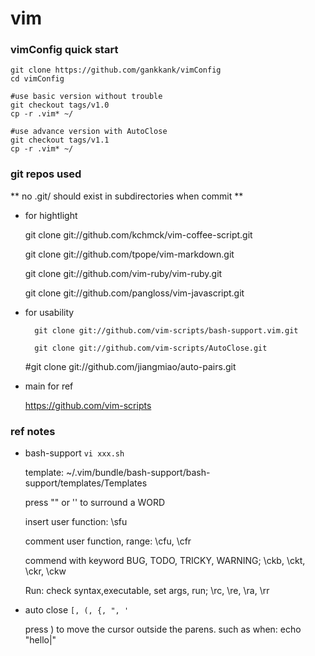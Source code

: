 vim
===

### vimConfig quick start

```
git clone https://github.com/gankkank/vimConfig
cd vimConfig

#use basic version without trouble
git checkout tags/v1.0
cp -r .vim* ~/

#use advance version with AutoClose
git checkout tags/v1.1
cp -r .vim* ~/

```

### git repos used

** no .git/ should exist in subdirectories when commit **

* for hightlight

	git clone git://github.com/kchmck/vim-coffee-script.git

	git clone git://github.com/tpope/vim-markdown.git

	git clone git://github.com/vim-ruby/vim-ruby.git

	git clone git://github.com/pangloss/vim-javascript.git


* for usability

        git clone git://github.com/vim-scripts/bash-support.vim.git

        git clone git://github.com/vim-scripts/AutoClose.git

	\#git clone git://github.com/jiangmiao/auto-pairs.git


* main for ref

	https://github.com/vim-scripts


### ref notes

* bash-support ``vi xxx.sh``

  template: ~/.vim/bundle/bash-support/bash-support/templates/Templates

  press "" or '' to surround a WORD

  insert user function: \sfu

  comment user function, range: \cfu, \cfr

  commend with keyword BUG, TODO, TRICKY, WARNING;  \ckb, \ckt, \ckr, \ckw

  Run: check syntax,executable, set args, run; \rc, \re, \ra, \rr 

  
* auto close ``[, (, {, ", '``

  press ) to move the cursor outside the parens. such as when: echo "hello|"
